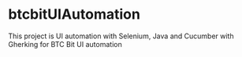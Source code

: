 # btcbitUIAutomation
This project is UI automation with Selenium, Java and Cucumber with Gherking for BTC Bit UI automation
